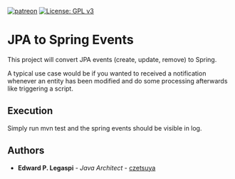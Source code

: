 [![patreon](https://c5.patreon.com/external/logo/become_a_patron_button.png)](https://www.patreon.com/bePatron?u=12280211)
[![License: GPL v3](https://img.shields.io/badge/License-GPLv3-blue.svg)](https://www.gnu.org/licenses/gpl-3.0)

# JPA to Spring Events

This project will convert JPA events (create, update, remove) to Spring.

A typical use case would be if you wanted to received a notification whenever an entity has been modified
and do some processing afterwards like triggering a script.

## Execution

Simply run mvn test and the spring events should be visible in log.

## Authors

 * **Edward P. Legaspi** - *Java Architect* - [czetsuya](https://github.com/czetsuya)
